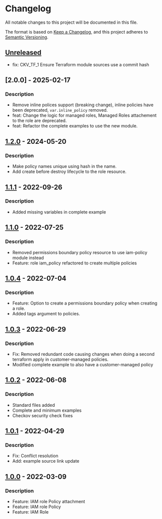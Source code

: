 # Changelog
All notable changes to this project will be documented in this file.

The format is based on [Keep a Changelog](https://keepachangelog.com/en/1.0.0/),
and this project adheres to [Semantic Versioning](https://semver.org/spec/v2.0.0.html).

## [Unreleased]
- fix: CKV_TF_1 Ensure Terraform module sources use a commit hash

## [2.0.0] - 2025-02-17
### Description
- Remove inline polices support (breaking change), inline policies have been deprecated, `var.inline_policy` removed.
- feat: Change the logic for managed roles, Managed Roles attachement to the role are deprecated.
- feat: Refactor the complete examples to use the new module.

## [1.2.0] - 2024-05-20
### Description
- Make policy names unique using hash in the name.
- Add create before destroy lifecycle to the role resource.

## [1.1.1] - 2022-09-26
### Description
- Added missing variables in complete example

## [1.1.0] - 2022-07-25
### Description
- Removed permissions boundary policy resource to use iam-policy module instead
- Feature: role iam_policy refactored to create multiple policies

## [1.0.4] - 2022-07-04
### Description
- Feature: Option to create a permissions boundary policy when creating a role.
- Added tags argument to policies.

## [1.0.3] - 2022-06-29
### Description
- Fix: Removed redundant code causing changes when doing a second terraform apply in customer-managed policies.
- Modified complete example to also have a customer-managed policy

## [1.0.2] - 2022-06-08
### Description
- Standard files added
- Complete and minimum examples
- Checkov security check fixes

## [1.0.1] - 2022-04-29
### Description
- Fix: Conflict resolution
- Add: example source link update

## [1.0.0] - 2022-03-09
### Description
- Feature: IAM role Policy attachment
- Feature: IAM role Policy
- Feature: IAM Role

[Unreleased]: https://github.com/boldlink/terraform-aws-iam-role/releases/tag/1.2.1...HEAD

[1.2.0]: https://github.com/boldlink/terraform-aws-iam-role/releases/tag/1.1.1
[1.1.1]: https://github.com/boldlink/terraform-aws-iam-role/releases/tag/1.1.1
[1.1.0]: https://github.com/boldlink/terraform-aws-iam-role/releases/tag/1.1.0
[1.0.4]: https://github.com/boldlink/terraform-aws-iam-role/releases/tag/1.0.4
[1.0.3]: https://github.com/boldlink/terraform-aws-iam-role/releases/tag/1.0.3
[1.0.2]: https://github.com/boldlink/terraform-aws-iam-role/releases/tag/1.0.2
[1.0.1]: https://github.com/boldlink/terraform-aws-iam-role/releases/tag/1.0.1
[1.0.0]: https://github.com/boldlink/terraform-aws-iam-role/releases/tag/1.0.0
